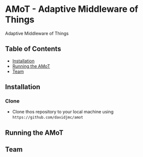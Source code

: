 # AMoT - Adaptive Middleware of Things
Adaptive Middleware of Things


## Table of Contents

- [Installation](#installation)
- [Running the AMoT](#running)
- [Team](#team)


## Installation


### Clone

- Clone thos repository to your local machine using `https://github.com/davidjmc/amot`

## Running the AMoT

## Team
